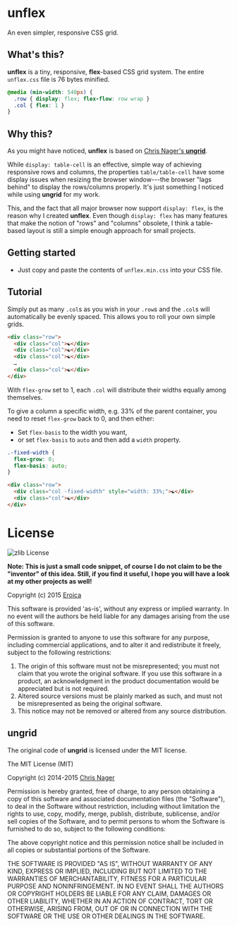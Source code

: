 # unflex

An even simpler, responsive CSS grid.


## What's this?

__unflex__ is a tiny, responsive, **flex**-based CSS grid system.
The entire `unflex.css` file is 76 bytes minified.


```css
@media (min-width: 540px) {
  .row { display: flex; flex-flow: row wrap }
  .col { flex: 1 }
}
```

## Why this?

As you might have noticed, __unflex__ is based on
[Chris Nager's __ungrid__](https://github.com/chrisnager/ungrid).

While `display: table-cell` is an effective, simple way of achieving
responsive rows and columns, the properties `table/table-cell` have some
display issues when resizing the browser window---the browser
"lags behind" to display the rows/columns properly. It's just something
I noticed while using __ungrid__ for my work.

This, and the fact that all major browser now support `display: flex`,
is the reason why I created __unflex__. Even though `display: flex` has
many features that make the notion of "rows" and "columns" obsolete,
I think a table-based layout is still a simple enough approach for small
projects.


## Getting started

- Just copy and paste the contents of `unflex.min.css` into your CSS file.

## Tutorial

Simply put as many `.col`s as you wish in your `.row`s and the `.col`s
will automatically be evenly spaced. This allows you to roll your own
simple grids.

```html
<div class="row">
  <div class="col">☯</div>
  <div class="col">☯</div>
  <div class="col">☯</div>
  …
  <div class="col">☯</div>
</div>
```

With `flex-grow` set to 1, each `.col` will distribute their widths
equally among themselves.

To give a column a specific width, e.g. 33% of the parent container, you
need to reset `flex-grow` back to 0, and then either:

*	Set `flex-basis` to the width you want,
*	or set `flex-basis` to `auto` and then add a `width` property.

```css
.-fixed-width {
  flex-grow: 0;
  flex-basis: auto;
}
````

```html
<div class="row">
  <div class="col -fixed-width" style="width: 33%;">☯</div>
  <div class="col">☯</div>
</div>
```

# License

![zlib License](https://img.shields.io/badge/license-zlib-blue.svg)

__Note: This is just a small code snippet, of course I do not claim to be the
"inventor" of this idea. Still, if you find it useful, I hope you will have
a look at my other projects as well!__

Copyright (c) 2015 [Eroica](https://github.com/Eroica)

This software is provided 'as-is', without any express or implied
warranty. In no event will the authors be held liable for any damages
arising from the use of this software.

Permission is granted to anyone to use this software for any purpose,
including commercial applications, and to alter it and redistribute it
freely, subject to the following restrictions:

1.	The origin of this software must not be misrepresented; you must
	not claim that you wrote the original software. If you use this
	software in a product, an acknowledgment in the product
	documentation would be appreciated but is not required.
2.	Altered source versions must be plainly marked as such, and must
	not be misrepresented as being the original software.
3.	This notice may not be removed or altered from any source
	distribution.

## ungrid

The original code of __ungrid__ is licensed under the MIT license.

The MIT License (MIT)

Copyright (c) 2014-2015 [Chris Nager](//twitter.com/chrisnager)

Permission is hereby granted, free of charge, to any person obtaining a copy of
this software and associated documentation files (the "Software"), to deal in
the Software without restriction, including without limitation the rights to
use, copy, modify, merge, publish, distribute, sublicense, and/or sell copies of
the Software, and to permit persons to whom the Software is furnished to do so,
subject to the following conditions:

The above copyright notice and this permission notice shall be included in all
copies or substantial portions of the Software.

THE SOFTWARE IS PROVIDED "AS IS", WITHOUT WARRANTY OF ANY KIND, EXPRESS OR
IMPLIED, INCLUDING BUT NOT LIMITED TO THE WARRANTIES OF MERCHANTABILITY, FITNESS
FOR A PARTICULAR PURPOSE AND NONINFRINGEMENT. IN NO EVENT SHALL THE AUTHORS OR
COPYRIGHT HOLDERS BE LIABLE FOR ANY CLAIM, DAMAGES OR OTHER LIABILITY, WHETHER
IN AN ACTION OF CONTRACT, TORT OR OTHERWISE, ARISING FROM, OUT OF OR IN
CONNECTION WITH THE SOFTWARE OR THE USE OR OTHER DEALINGS IN THE SOFTWARE.
